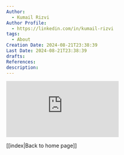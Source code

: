 ```yaml
---
Author:
  - Kumail Rizvi
Author Profile:
  - https://linkedin.com/in/kumail-rizvi
tags:
  - About
Creation Date: 2024-08-21T23:38:39
Last Date: 2024-08-21T23:38:39
drafts: 
References: 
description:
---
```


<div class="bentoAbout-wrapper">
<iframe
 class="fullIframe"
 frameBorder="0" 
 src="https://bento.me/kumail-rizvi" 
scrolling="no"
 ></iframe>
 </div>

[[index|Back to home page]]